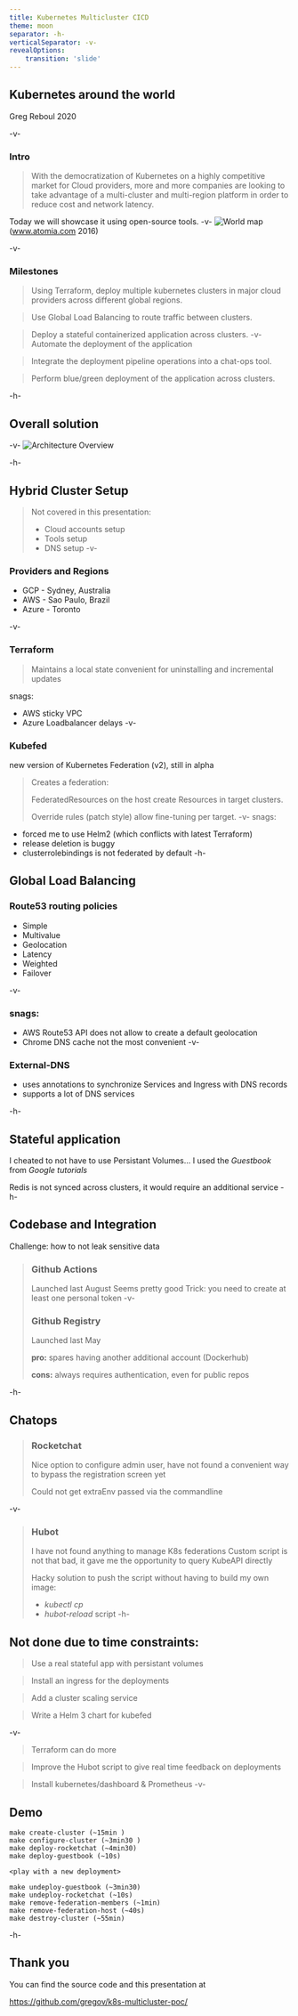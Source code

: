 ```yaml
---
title: Kubernetes Multicluster CICD
theme: moon
separator: -h-
verticalSeparator: -v-
revealOptions:
    transition: 'slide'
---
```


## Kubernetes around the world

Greg Reboul 2020

-v-
### Intro
> With the democratization of Kubernetes on a highly competitive market for Cloud providers, more and more companies are looking to take advantage of a multi-cluster and multi-region platform in order to reduce cost and network latency.

Today we will showcase it using open-source tools.
-v-
![World map](https://www.atomia.com/wp-content/uploads/2016/11/cloud-provider-location-map.png)
(www.atomia.com 2016)

-v-
### Milestones
>Using Terraform, deploy multiple kubernetes clusters in major cloud providers across different global regions.

>Use Global Load Balancing to route traffic between clusters.

>Deploy a stateful containerized application across clusters.
-v-
>Automate the deployment of the application

>Integrate the deployment pipeline operations into a chat-ops tool.

>Perform blue/green deployment of the application across clusters.

-h-
## Overall solution

-v-
![Architecture Overview](https://raw.githubusercontent.com/gregov/k8s-multicloud-poc/master/highlevel.png)

-h-
## Hybrid Cluster Setup

> Not covered in this presentation:
> * Cloud accounts setup
> * Tools setup
> * DNS setup
-v-
### Providers and Regions
* GCP - Sydney, Australia
* AWS - Sao Paulo, Brazil 
* Azure - Toronto

-v-
### Terraform
> Maintains a local state
> convenient for uninstalling
> and incremental updates

snags:
* AWS sticky VPC
* Azure Loadbalancer delays
-v-
### Kubefed
new version of Kubernetes Federation (v2), still in alpha
>Creates a federation:
>
>FederatedResources on the host create Resources in target clusters.
>
>Override rules (patch style) allow fine-tuning per target.
-v-
snags:
* forced me to use Helm2 (which conflicts with latest Terraform)
* release deletion is buggy
* clusterrolebindings is not federated by default
-h-

## Global Load Balancing

### Route53 routing policies

* Simple
* Multivalue
* Geolocation
* Latency
* Weighted
* Failover

-v-

### snags:
* AWS Route53 API does not allow to create a default geolocation
* Chrome DNS cache not the most convenient
-v-

### External-DNS

* uses annotations to synchronize Services and Ingress with DNS records
* supports a lot of DNS services

-h-

## Stateful application
I cheated to not have to use Persistant Volumes... I used the *Guestbook* from *Google tutorials*

Redis is not synced across clusters, it would require an additional service
-h-
## Codebase and Integration
  Challenge: how to not leak sensitive data

>### Github Actions
>  Launched last August
>  Seems pretty good
>  Trick: you need to create at least one personal token
-v-
>### Github Registry
>  Launched last May
>
> **pro:** spares having another additional account (Dockerhub)
>
> **cons:** always requires authentication, even for public repos

-h-

## Chatops

>### Rocketchat
> Nice option to configure admin user, have not found a convenient way to bypass the registration screen yet
>
> Could not get extraEnv passed via the commandline

-v-
>### Hubot
> I have not found anything to manage K8s federations
> Custom script is not that bad, it gave me the opportunity to query KubeAPI directly
>
> Hacky solution to push the script without having to build my own image:
> * *kubectl cp*
> * *hubot-reload* script
-h-


## Not done due to time constraints:

 > Use a real stateful app with persistant volumes

 > Install an ingress for the deployments
 
 > Add a cluster scaling service
 
 > Write a Helm 3 chart for kubefed
 
 -v-

 > Terraform can do more
 
 > Improve the Hubot script to give real time feedback on deployments
 
 > Install kubernetes/dashboard & Prometheus
-v-

## Demo

    make create-cluster (~15min )
    make configure-cluster (~3min30 )
    make deploy-rocketchat (~4min30)
    make deploy-guestbook (~10s)

    <play with a new deployment>

    make undeploy-guestbook (~3min30)
    make undeploy-rocketchat (~10s)
    make remove-federation-members (~1min)
    make remove-federation-host (~40s)
    make destroy-cluster (~55min)

-h-
## Thank you

You can find the source code and this presentation at

https://github.com/gregov/k8s-multicluster-poc/
